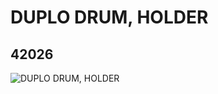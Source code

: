 # DUPLO DRUM, HOLDER
## 42026
![DUPLO DRUM, HOLDER](https://lc-www-live-s.legocdn.com/media/bricks/5/2/4186569.jpg)